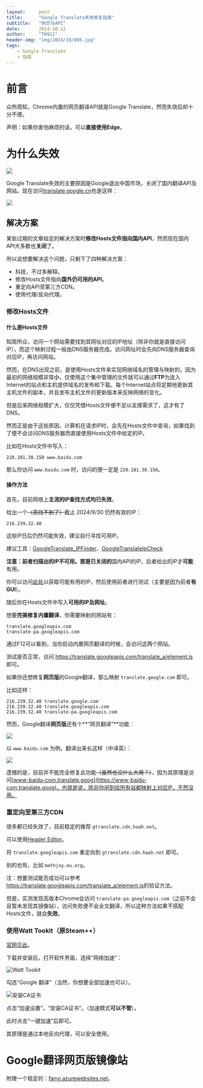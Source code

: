 ```yaml
---
layout:     post
title:      "Google Translate失效修复指南"
subtitle:   "网页与API"
date:       2024-10-12
author:     "TH911"
header-img: "img/2024/10/005.jpg"
tags:
    - Google Translate
    - 指南
---
```


# 前言

众所周知，Chrome内置的网页翻译API就是Google Translate，然而失效后却十分不便。

声明：如果你害怕麻烦的话，可以**直接使用Edge**。

# 为什么失效

![](/img/2024/10/001.gif)

Google Translate失效的主要原因是Google退出中国市场，关闭了国内翻译API及网站。现在访问[translate.google.cn](https://translate.google.cn)也是这样：

![](/img/2024/10/002.png)

## 解决方案

某些过期的文章给定的解决方案时**修改Hosts文件指向国内API**，然而现在国内API大多数也**关闭**了。

所以说想要解决这个问题，只剩下了四种解决方案：

* 科技，不过多解释。
* 修改Hosts文件指向**国外仍可用的API**。
* 重定向API至第三方CDN。
* 使用代理/反向代理。

### 修改Hosts文件

#### 什么是Hosts文件

知周所众，访问一个网站需要找到其网址对应的IP地址（除非你就是直接访问IP），而这个映射过程一般由DNS服务器完成。访问网址时会先向DNS服务器查询对应IP，再访问网站。

然而，在DNS出现之前，是使用Hosts文件来实现网络域名的管理与映射的，因为最初的网络规模非常**小**，仅使用这个集中管理的文件就可以通过**FTP**为连入Internet的站点和主机提供域名的发布和下载。每个Internet站点将定期地更新其主机文件的副本，并且发布主机文件的更新版本来反映网络的变化。

但是后来网络规模扩大，仅仅凭借Hosts文件便不足以支撑需求了，这才有了DNS。

然而正是由于这些原因，计算机在请求IP时，会先在Hosts文件中查询，如果找到了便不会访问DNS服务器而直接使用Hosts文件中给定的IP。

比如在Hosts文件中写入：

```
220.181.38.150 www.baidu.com
```

那么你访问 `www.baidu.com` 时，访问的便一定是 `220.181.38.150`。

#### 操作方法

首先，目前网络上**主流的IP查找方式均已失效**。

给出一个~~（真找不到了）~~截止 $2024/9/30$ 仍然有效的IP：

```
216.239.32.40
```

这些IP日后仍然可能失效，建议自行寻找可用IP。

建议工具：[GoogleTranslate_IPFinder](https://github.com/GoodCoder666/GoogleTranslate_IPFinder)、[GoogleTranslateIpCheck](https://github.com/Ponderfly/GoogleTranslateIpCheck)

**注意：前者扫描出的IP不可用。**那是**已关闭的**国内API的IP，后者给出的IP才**可能**有用。

你可以访问[此处](https://github.com/Ponderfly/GoogleTranslateIpCheck/blob/master/src/GoogleTranslateIpCheck/GoogleTranslateIpCheck/ip.txt)以获取可能有用的IP，然后使用前者进行测试（主要是因为前者**有GUI**）。

随后你在Hosts文件中写入**可用的IP及网址**。

想要**完美修复内置翻译**，你需要映射的网站有：

```
translate.googleapis.com
translate-pa.googleapis.com
```

通过F12可以看到，当你启动内置网页翻译的时候，会访问这两个网站。

测试是否正常，访问 https://translate.googleapis.com/translate_a/element.js 即可。

如果你还想修复**网页版**的Google翻译，那么映射 `translate.google.com`  即可。

比如这样：

```
216.239.32.40 translate.google.com
216.239.32.40 translate.googleapis.com
216.239.32.40 translate-pa.googleapis.com
```

然而，Google翻译**网页版**还有个**“网页翻译”**功能：

![](/img/2024/10/003.png)

以 `www.baidu.com` 为例，翻译出来长这样（中译英）：

![](/iimg/2024/10/004.png)

遗憾的是，目前并不能完全修复此功能~~（虽然也没什么大用？）~~，因为其原理是访问[www-baidu-com.translate.goog](https://www-baidu-com.translate.goog)。也就是说，除非你闲到给所有站都映射上对应IP，不然没用。

### 重定向至第三方CDN

很多都已经失效了，目前稳定的推荐 `gtranslate.cdn.haah.net`。

可以使用[Header Editor](https://he.firefoxcn.net/)。

将 `translate.googleapis.com` 重定向到 `gtranslate.cdn.haah.net` 即可。

别的也有，比如 `mathjoy.eu.org`。

注：想要测试能否成功可以参考<https://translate.googleapis.com/translate_a/element.js>的验证方法。

但是，实测发现高版本Chrome会访问 `translate-pa.googleapis.com`（之前不会且暂未发现其镜像站），访问失败便不会全文翻译，所以这种方法如果不搭配Hosts文件，就会**失效**。

### 使用Watt Tookit（原Steam++）

[官网见此](https://steampp.net/)。

下载并安装后，打开软件界面，选择“网络加速”：

![Watt Tookit](/img/2024/10/009.png)

勾选“Google 翻译”（当然，你想要全部加速也可以）。

![安装CA证书](/img/2024/10/010.png)

点击“加速设置”，“安装CA证书”。（加速模式**可以不管**）。

此时点击“一键加速”后即可。

其原理是通过本地反向代理，可以安全使用。

# Google翻译网页版镜像站

附赠一个稳定的：[fanyi.azurewebsites.net](https://fanyi.azurewebsites.net)。
